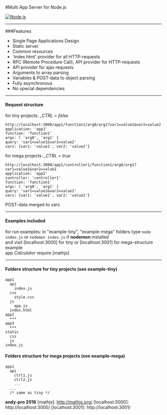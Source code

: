 #Multi App Server for Node.js

[![Node.js](https://upload.wikimedia.org/wikipedia/commons/d/d9/Node.js_logo.svg)](https://nodejs.org)

***

###Features
- Single Page Applications Design
- Static server
- Common resources
- 'index.html' provider for all HTTP-requests
- RPC (Remote Procedure Call), API provider for HTTP-requests
- API provider for ajax requests
- Arguments to array parsing
- Variables & POST-data to object parsing
- Fully asynchronous
- No special dependencies  

***
#### Request structure
for tiny projects:
*_CTRL = false*
```
http://localhost:3000/app1/function1/arg0/arg1?var1=value1&var2=value2
application: 'app1'
function: 'function1'
args: [ 'arg0', 'arg1' ]
query: 'var1=value1&var2=value2'
vars: {var1: 'value1', var2: 'value2'}
```
for mega projects:
*_CTRL = true*
```
http://localhost:3000/app1/controller1/function1/arg0/arg1?var1=value1&var2=value2
application: 'app1'
controller: 'controller1'
function: 'function1'
args: [ 'arg0', 'arg1' ]
query: 'var1=value1&var2=value2'
vars: {var1: 'value1', var2: 'value2'}
```
POST-data merged to vars
***
#### Examples included
for run examples: in "example-tiny", "example-mega" folders type ```node index.js``` or ```nodemon index.js``` if **nodemon** installed  
and visit [localhost:3000] for tiny or [localhost:3001] for mega-structure example  
app *Calculator* require [mathjs]

***

#### Folders structure for tiny projects (see example-tiny)
```
app1
  api
    index.js
  css
    style.css
  js
    app.js
  index.html
app2
  ***
app3
  ***
static
  css
  js
index.js
```
#### Folders structure for mega projects (see example-mega)
```
app1
  api
    ctrl1.js
    ctrl2.js
    ...
  ...
  /* same as tiny */
```
**andy-pro 2016**
[mathjs]: http://mathjs.org/
[localhost:3000]: http://localhost:3000/
[localhost:3001]: http://localhost:3001/
